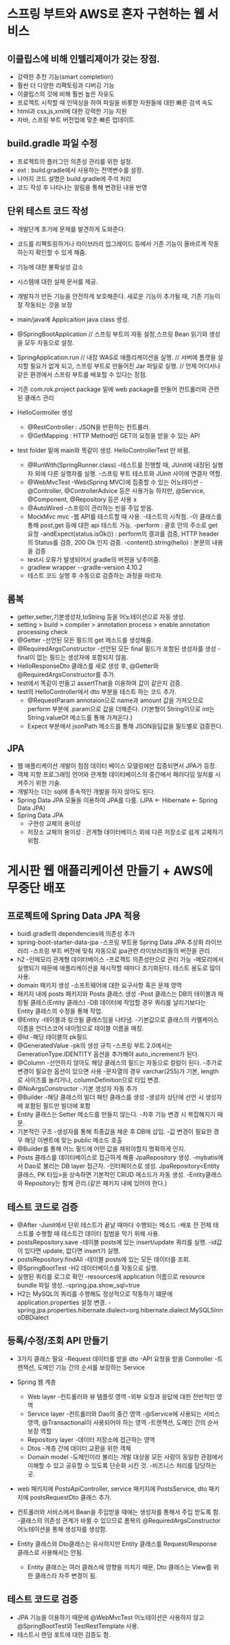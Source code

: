 # 스프링 부트와 AWS로 혼자 구현하는 웹 서비스

## 이클립스에 비해 인텔리제이가 갖는 장점.

* 강력한 추천 기능(smart completion)
* 훨씬 더 다양한 리팩토링과 디버깅 기능
* 이클립스의 깃에 비해 훨씬 높은 자유도
* 프로젝트 시작할 때 인덱싱을 하여 파일을 비롯한 자원들에 대한 빠른 검색 속도
* html과 css,js,xml에 대한 강력한 기능 지원
* 자바, 스프링 부트 버전업에 맞춘 빠른 업데이트

## build.gradle 파일 수정

* 프로젝트의 플러그인 의존성 관리를 위한 설정.
* ext : build.gradle에서 사용하는 전역변수를 설정.
* 나머지 코드 설명은 build.gradle에 주석 처리
* 코드 작성 후 나타나는 알림을 통해 변경된 내용 반영

## 단위 테스트 코드 작성

* 개발단계 초기에 문제를 발견하게 도와준다.
* 코드를 리팩토링하거나 라이브러리 업그레이드 등에서 기존 기능이 올바르게 작동하는지 확인할 수 있게 해줌.
* 기능에 대한 불확실성 감소
* 시스템에 대한 실제 문서를 제공.
* 개발자가 만든 기능을 안전하게 보호해준다. 새로운 기능이 추가될 때, 기존 기능이 잘 작동되는 것을 보장

* main/java에 Applicaition java class 생성.
* @SpringBootApplication // 스프링 부트의 자동 설정,스프링 Bean 읽기와 생성을 모두 자동으로 설정.
* SpringApplication.run // 내장 WAS로 애플리케이션을 실행. // 서버에 톰캣을 설치할 필요가 없게 되고, 스프링 부트로 만들어진 Jar 파일로 실행.
// 언제 어디서나 같은 환경에서 스프링 부트를 배포할 수 있다는 장점.
* 기존 com.rok.project package 밑에 web package를 만들어 컨트롤러와 관련된 클래스 관리
* HelloController 생성
  * @RestController : JSON을 반환하는 컨트롤러.
  * @GetMapping : HTTP Method인 GET의 요청을 받을 수 있는 API

* test folder 밑에 main와 똑같이 생성. HelloControllerTest 만 바뀜.
  * @RunWith(SpringRunner.class)
    -테스트를 진행할 때, JUnit에 내장된 실행자 외에 다른 실행자를 실행.
    -스프링 부트 테스트와 JUnit 사이에 연결자 역할.
  * @WebMvcTest
    -Web(Spring MVC)에 집중할 수 있는 어노테이션
    -@Controller, @ControllerAdvice 등은 사용가능 하지만, @Service, @Component, @Repository 등은 사용 x
  * @AutoWired
    -스프링이 관리하는 빈을 주입 받음.
  * MockMvc mvc
    -웹 API를 테스트할 때 사용.
    -테스트의 시작점.
    -이 클래스를 통해 post,get 등에 대한 api 테스트 가능.
    -perform : 괄호 안의 주소로 get 요청
    -andExpect(status.isOk()) : perform의 결과를 검증, HTTP header의 Status를 검증, 200 Ok 인지 검증.
    -content().string(hello) : 본문의 내용을 검증
  * test시 오류가 발생되어서 gradle의 버젼을 낮추어줌.
  * gradlew wrapper --gradle-version 4.10.2
  * 테스트 코드 실행 후 수동으로 검증하는 과정을 따르자.

## 롬복

* getter,setter,기본생성자,toString 등을 어노테이션으로 자동 생성.
* setting > build > compiler > annotation process > enable annotation processing check
* @Getter
  -선언된 모든 필드의 get 메소드를 생성해줌.
* @RequiredArgsConstructor
  -선언된 모든 final 필드가 포함된 생성자를 생성
  -final이 없는 필드는 생성자에 포함되지 않음.
* HelloResponseDto 클래스를 새로 생성 후, @Getter와 @RequiredArgsConstructor를 추가.
* test에서 똑같이 만들고 assertThat을 이용하여 값이 같은지 검증.
* test의 HelloController에서 dto 부분을 테스트 하는 코드 추가.
  * @RequestParam annotaion으로 name과 amount 값을 가져오므로 perform 부분에 .param으로 값을 더해준다. (기본형이 String이므로 int는 String.valueOf 메소드를 통해 가져온다.)
  * Expect 부분에서 jsonPath 메소드를 통해 JSON응답값을 필드별로 검증한다.
  
## JPA

* 웹 애플리케이션 개발이 점점 데이터 베이스 모델링에만 집중되면서 JPA가 등장.
* 객체 지향 프로그래밍 언어와 관계형 데이터베이스의 중간에서 패러다임 일치를 시켜주기 위한 기술.
* 개발자는 더는 sql에 종속적인 개발을 하지 않아도 된다.
* Spring Data JPA 모듈을 이용하여 JPA를 다룸. (JPA <- Hibernate <- Spring Data JPA)
* Spring Data JPA
  * 구현성 교체의 용이성
  * 저장소 교체의 용이성 : 관계형 데이터베이스 외에 다른 저장소로 쉽게 교체하기 위함.
  
# 게시판 웹 애플리케이션 만들기 + AWS에 무중단 배포

## 프로젝트에 Spring Data JPA 적용

* buidl.gradle의 dependencies에 의존성 추가
* spring-boot-starter-data-jpa
  -스프링 부트용 Spring Data JPA 추상화 라이브러리
  -스프링 부트 버전에 맞춰 자동으로 jpa관련 라이브러리들의 버전을 관리
* h2
  -인메모리 관계형 데이터베이스
  -프로젝트 의존성만으로 관리 가능
  -메모리에서 실행되기 때문에 애플리케이션을 재시작할 때마다 초기화된다. 테스트 용도로 많이 사용.
* domain 패키지 생성
  -소프트웨어에 대한 요구사항 혹은 문제 영역
* 패키지 내에 posts 패키지와 Posts 클래스 생성
  -Post 클래스는 DB의 테이블과 매칭될 클래스(Entity 클래스)
  -DB 데이터에 작업할 경우 쿼리를 날리기보다는 Entity 클래스의 수정을 통해 작업.
* @Entity
  -테이블과 링크될 클래스임을 나타냄.
  -기본값으로 클래스의 카멜케이스 이름을 언더스코어 네이밍으로 테이블 이름을 매칭.
* @Id
  -해당 테이블의 pk필드
* @GeneratedValue
  -pk의 생성 규칙
  -스프링 부트 2.0에서는 GenerationType.IDENTITY 옵션을 추가해야 auto_increment가 된다.
* @Column
  -선언하지 않아도 해당 클래스의 필드는 자동으로 컬럼이 된다.
  -추가로 변경이 필요한 옵션이 있으면 사용
  -문자열의 경우 varchar(255)가 기본, length로 사이즈를 늘리거나, columnDefinition으로 타입 변경.
* @NoArgsConstructor
  -기본 생성자 자동 추가
* @Builder
  -해당 클래스의 빌더 패턴 클래스를 생성
  -생성자 상단에 선언 시 생성자에 포함된 필드만 빌더에 포함
* Entity 클래스는 Setter 메소드를 만들지 않는다.
  -차후 기능 변경 시 복잡해지기 때문.
* 기본적인 구조
  -생성자를 통해 최종값을 채운 후 DB에 삽입.
  -값 변경이 필요한 경우 해당 이벤트에 맞는 public 메소드 호출
* @Builder를 통해 어느 필드에 어떤 값을 채워야할지 명확하게 인지.
* Posts 클래스를 데이터베이스로 접근하게 해줄 JpaRepository 생성.
  -mybatis에서 Dao로 불리는 DB layer 접근자.
  -인터페이스로 생성. JpaRepository<Entity 클래스, PK 타입>을 상속하면 기본적인 CRUD 메소드가 자동 생성.
  -Entity클래스와 Repository는 함께 관리.(같은 패키지 내에 있어야 한다.)
  
## 테스트 코드로 검증

* @After
  -Junit에서 단위 테스트가 끝날 때마다 수행되는 메소드
  -배포 전 전체 테스트를 수행할 때 테스트간 데이터 침범을 막기 위해 사용.
* postsRepository.save
  -테이블 posts에 있는 insert/update 쿼리를 실행.
  -id값이 있다면 update, 없다면 insert가 실행.
* postsRepository.findAll
  -테이블 posts에 있는 모든 데이터를 조회.
* @SpringBootTest
  -H2 데이터베이스를 자동으로 실행.
* 실행된 쿼리를 로그로 확인
  -resources에 application 이름으로 resource bundle 파일 생성.
  -spring.jpa.show_sql=true
* H2는 MySQL의 쿼리를 수행해도 정상적으로 작동하기 떄문에 application.properties 설정 변경.
  -spring.jpa.properties.hibernate.dialect=org.hibernate.dialect.MySQL5InnoDBDialect
  
## 등록/수정/조회 API 만들기

* 3가지 클래스 필요
  -Request 데이터를 받을 dto
  -API 요청을 받을 Controller
  -트랜잭션, 도메인 기능 간의 순서를 보장하는 Service
  
* Spring 웹 계층
  * Web layer
    -컨트롤러와 뷰 템플릿 영역
    -외부 요청과 응답에 대한 전반적인 영역
  * Service layer
    -컨트롤러와 Dao의 중간 영역
    -@Service에 사용되는 서비스 영역, @Transactional이 사용되어야 하는 영역
    -트랜잭션, 도메인 간의 순서 보장 역할
  * Repository layer
    -데이터 저장소에 접근하는 영역
  * Dtos
    -계층 간에 데이터 교환을 위한 객체
  * Domain model
    -도메인이라 불리는 개발 대상을 모든 사람이 동일한 관점에서 이해할 수 있고 공유할 수 있도록 단순화 시킨 것.
    -비즈니스 처리를 담당하는 곳.
    
* web 패키지에 PostsApiController, service 패키지에 PostsService, dto 패키지에 postsRequestDto 클래스 추가.
* 컨트롤러와 서비스에서 Bean을 주입받을 때에는 생성자를 통해서 주입 받도록 함.
  -클래스의 의존성 관계가 바뀔 수 있으므로 롬복의 @RequiredArgsConstructor 어노테이션을 통해 생성자를 생성함.
* Entity 클래스와 Dto클래스는 유사하지만 Entity 클래스를 Request/Response 클래스로 사용해서는 안됨.
  - Entity 클래스는 여러 클래스에 영향을 끼치기 때문, Dto 클래스는 View를 위한 클래스라 자주 변경이 됨.

## 테스트 코드로 검증

* JPA 기능을 이용하기 때문에 @WebMvcTest 어노테이션은 사용하지 않고 @SpringBootTest와 TestRestTemplate 사용.
* 테스트시 랜덤 포트에 대한 검증도 함.
